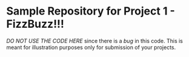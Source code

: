 # Sample Repository for Project 1 - FizzBuzz!!!

*DO NOT USE THE CODE HERE* since there is a *bug* in this code. This is meant for illustration purposes only for submission of your projects.
